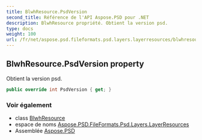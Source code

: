 ```yaml
---
title: BlwhResource.PsdVersion
second_title: Référence de l'API Aspose.PSD pour .NET
description: BlwhResource propriété. Obtient la version psd.
type: docs
weight: 100
url: /fr/net/aspose.psd.fileformats.psd.layers.layerresources/blwhresource/psdversion/
---
```

## BlwhResource.PsdVersion property

Obtient la version psd.

```csharp
public override int PsdVersion { get; }
```

### Voir également

* class [BlwhResource](../)
* espace de noms [Aspose.PSD.FileFormats.Psd.Layers.LayerResources](../../blwhresource/)
* Assemblée [Aspose.PSD](../../../)


